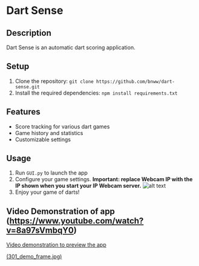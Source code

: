 # Dart Sense

## Description
Dart Sense is an automatic dart scoring application.

## Setup
1. Clone the repository: `git clone https://github.com/bnww/dart-sense.git`
2. Install the required dependencies: `npm install requirements.txt`

## Features
- Score tracking for various dart games
- Game history and statistics
- Customizable settings


## Usage
1. Run `GUI.py` to launch the app
2. Configure your game settings. **Important: replace Webcam IP with the IP shown when you start your IP Webcam server.** ![alt text](set_up_screen.png)
3. Enjoy your game of darts!

## Video Demonstration of app (https://www.youtube.com/watch?v=8a97sVmbqY0)
[Video demonstration to preview the app](https://www.youtube.com/watch?v=8a97sVmbqY0)

[(301_demo_frame.jpg)](https://www.youtube.com/watch?v=8a97sVmbqY0)
